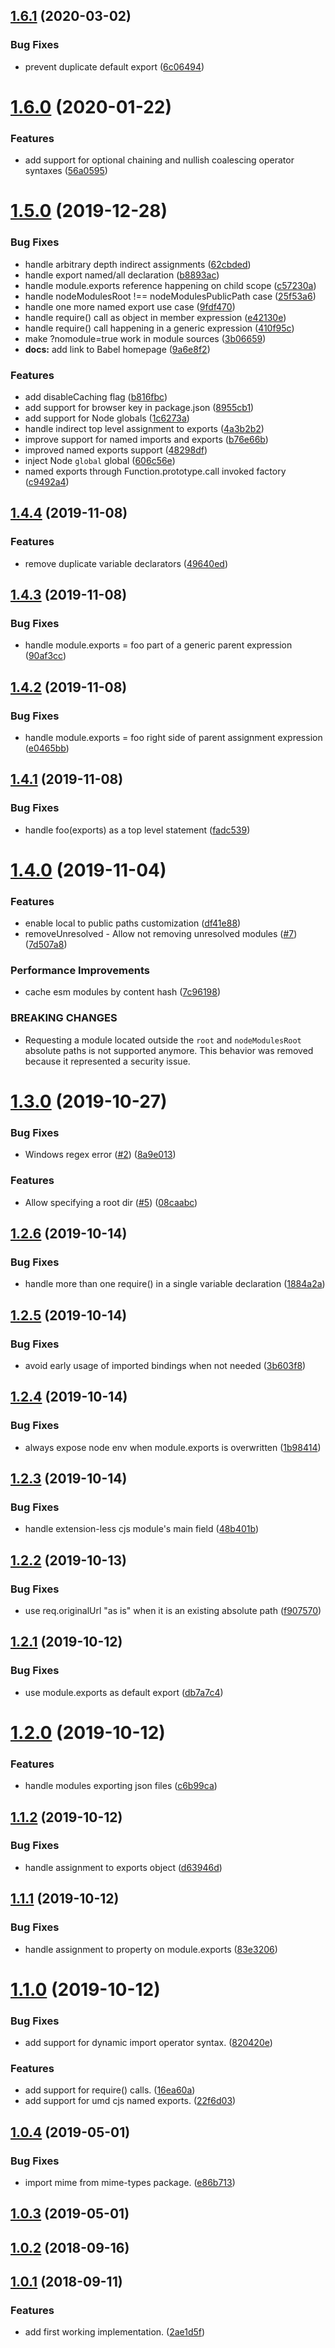 ## [1.6.1](https://github.com/fpipita/esm-middleware/compare/v1.6.0...v1.6.1) (2020-03-02)

### Bug Fixes

- prevent duplicate default export ([6c06494](https://github.com/fpipita/esm-middleware/commit/6c06494c92d352bfe0cd45dcbe06a5ddb543e90c))

# [1.6.0](https://github.com/fpipita/esm-middleware/compare/v1.5.0...v1.6.0) (2020-01-22)

### Features

- add support for optional chaining and nullish coalescing operator syntaxes ([56a0595](https://github.com/fpipita/esm-middleware/commit/56a0595433b1923676e1b723dfadbd98dde120af))

# [1.5.0](https://github.com/fpipita/esm-middleware/compare/v1.4.4...v1.5.0) (2019-12-28)

### Bug Fixes

- handle arbitrary depth indirect assignments ([62cbded](https://github.com/fpipita/esm-middleware/commit/62cbded423e2f8c0bacf9a083d72ea0c23576fd8))
- handle export named/all declaration ([b8893ac](https://github.com/fpipita/esm-middleware/commit/b8893acf12f211ad019ebb7e688d0fe2a3b8a288))
- handle module.exports reference happening on child scope ([c57230a](https://github.com/fpipita/esm-middleware/commit/c57230aaad63de9e7171db62d0b9256f9b58a966))
- handle nodeModulesRoot !== nodeModulesPublicPath case ([25f53a6](https://github.com/fpipita/esm-middleware/commit/25f53a63d67924eed100b675d41fa8f52212a171))
- handle one more named export use case ([9fdf470](https://github.com/fpipita/esm-middleware/commit/9fdf4703fc0f72779e01d8d31abe8e80fb14de00))
- handle require() call as object in member expression ([e42130e](https://github.com/fpipita/esm-middleware/commit/e42130e13de81534a0496d6056ebb2a2a6127a58))
- handle require() call happening in a generic expression ([410f95c](https://github.com/fpipita/esm-middleware/commit/410f95c48c0648d7702c82a85224a329e006fb9f))
- make ?nomodule=true work in module sources ([3b06659](https://github.com/fpipita/esm-middleware/commit/3b066594130b7af47ae2dab1c2d5a5806b13bf41))
- **docs:** add link to Babel homepage ([9a6e8f2](https://github.com/fpipita/esm-middleware/commit/9a6e8f293720beab897591133de868ffd1d6bdbd))

### Features

- add disableCaching flag ([b816fbc](https://github.com/fpipita/esm-middleware/commit/b816fbc01732553aa93ba4fec3fe5cacf49c56c4))
- add support for browser key in package.json ([8955cb1](https://github.com/fpipita/esm-middleware/commit/8955cb152e8e98482ede5a0cd367675edfd8316c))
- add support for Node globals ([1c6273a](https://github.com/fpipita/esm-middleware/commit/1c6273ac5c3317fbc230ab18d83e8ad1aaceeae8))
- handle indirect top level assignment to exports ([4a3b2b2](https://github.com/fpipita/esm-middleware/commit/4a3b2b2fa9e49092421626b2dc10caa810d7a611))
- improve support for named imports and exports ([b76e66b](https://github.com/fpipita/esm-middleware/commit/b76e66bf5658f31b17e308dacd7af75eed7af4e8))
- improved named exports support ([48298df](https://github.com/fpipita/esm-middleware/commit/48298df149b02b72e5879facfc275d3e4a02bc7a))
- inject Node `global` global ([606c56e](https://github.com/fpipita/esm-middleware/commit/606c56e198b92d7429d28857b6b908705ed06a2a))
- named exports through Function.prototype.call invoked factory ([c9492a4](https://github.com/fpipita/esm-middleware/commit/c9492a4d11e17f463822a0fd4fa7e89e05155922))

## [1.4.4](https://github.com/fpipita/esm-middleware/compare/v1.4.3...v1.4.4) (2019-11-08)

### Features

- remove duplicate variable declarators ([49640ed](https://github.com/fpipita/esm-middleware/commit/49640ed417cbd9e9fdb60d0a2232f46bfbf6dd2f))

## [1.4.3](https://github.com/fpipita/esm-middleware/compare/v1.4.2...v1.4.3) (2019-11-08)

### Bug Fixes

- handle module.exports = foo part of a generic parent expression ([90af3cc](https://github.com/fpipita/esm-middleware/commit/90af3cc3fcb433147f706e01f6154d06bde22011))

## [1.4.2](https://github.com/fpipita/esm-middleware/compare/v1.4.1...v1.4.2) (2019-11-08)

### Bug Fixes

- handle module.exports = foo right side of parent assignment expression ([e0465bb](https://github.com/fpipita/esm-middleware/commit/e0465bba9a4fc0654d553908e154cd189ba12d46))

## [1.4.1](https://github.com/fpipita/esm-middleware/compare/v1.4.0...v1.4.1) (2019-11-08)

### Bug Fixes

- handle foo(exports) as a top level statement ([fadc539](https://github.com/fpipita/esm-middleware/commit/fadc539b5171017e255ef43d371027884497bdb8))

# [1.4.0](https://github.com/fpipita/esm-middleware/compare/v1.3.0...v1.4.0) (2019-11-04)

### Features

- enable local to public paths customization ([df41e88](https://github.com/fpipita/esm-middleware/commit/df41e881dc0527957fa2db4b115a73aee4cb1f8a))
- removeUnresolved - Allow not removing unresolved modules ([#7](https://github.com/fpipita/esm-middleware/issues/7)) ([7d507a8](https://github.com/fpipita/esm-middleware/commit/7d507a8cc70b8113cfbcf72805f68783929c88cb))

### Performance Improvements

- cache esm modules by content hash ([7c96198](https://github.com/fpipita/esm-middleware/commit/7c96198298dac9fd5a546be4a7fcd96fcb44ae03))

### BREAKING CHANGES

- Requesting a module located outside the `root` and `nodeModulesRoot` absolute paths
  is not supported anymore. This behavior was removed because it represented a security issue.

# [1.3.0](https://github.com/fpipita/esm-middleware/compare/v1.2.6...v1.3.0) (2019-10-27)

### Bug Fixes

- Windows regex error ([#2](https://github.com/fpipita/esm-middleware/issues/2)) ([8a9e013](https://github.com/fpipita/esm-middleware/commit/8a9e0132ac2f6326158e2dec6acf2dc556d3ba69))

### Features

- Allow specifying a root dir ([#5](https://github.com/fpipita/esm-middleware/issues/5)) ([08caabc](https://github.com/fpipita/esm-middleware/commit/08caabc6bc97048122342e383d1d32ef8cddd242))

## [1.2.6](https://github.com/fpipita/esm-middleware/compare/v1.2.5...v1.2.6) (2019-10-14)

### Bug Fixes

- handle more than one require() in a single variable declaration ([1884a2a](https://github.com/fpipita/esm-middleware/commit/1884a2a38633e212d32e93d341a78d9305d79470))

## [1.2.5](https://github.com/fpipita/esm-middleware/compare/v1.2.4...v1.2.5) (2019-10-14)

### Bug Fixes

- avoid early usage of imported bindings when not needed ([3b603f8](https://github.com/fpipita/esm-middleware/commit/3b603f831bde84a1c876d2bff4fdca2d6ce21545))

## [1.2.4](https://github.com/fpipita/esm-middleware/compare/v1.2.3...v1.2.4) (2019-10-14)

### Bug Fixes

- always expose node env when module.exports is overwritten ([1b98414](https://github.com/fpipita/esm-middleware/commit/1b98414bce1fbfd8d5fdd83bebb40ae37d7bca8d))

## [1.2.3](https://github.com/fpipita/esm-middleware/compare/v1.2.2...v1.2.3) (2019-10-14)

### Bug Fixes

- handle extension-less cjs module's main field ([48b401b](https://github.com/fpipita/esm-middleware/commit/48b401b3e7fb2ef45d27793b5e6c196cc110484f))

## [1.2.2](https://github.com/fpipita/esm-middleware/compare/v1.2.1...v1.2.2) (2019-10-13)

### Bug Fixes

- use req.originalUrl "as is" when it is an existing absolute path ([f907570](https://github.com/fpipita/esm-middleware/commit/f9075703f0bc3c127c4b442fc49a89e27af1869a))

## [1.2.1](https://github.com/fpipita/esm-middleware/compare/v1.2.0...v1.2.1) (2019-10-12)

### Bug Fixes

- use module.exports as default export ([db7a7c4](https://github.com/fpipita/esm-middleware/commit/db7a7c42cdb50444598042b1d7686c1deff1839e))

# [1.2.0](https://github.com/fpipita/esm-middleware/compare/v1.1.2...v1.2.0) (2019-10-12)

### Features

- handle modules exporting json files ([c6b99ca](https://github.com/fpipita/esm-middleware/commit/c6b99ca09f0315d9bae7b8c7b5257398b3f70983))

## [1.1.2](https://github.com/fpipita/esm-middleware/compare/v1.1.1...v1.1.2) (2019-10-12)

### Bug Fixes

- handle assignment to exports object ([d63946d](https://github.com/fpipita/esm-middleware/commit/d63946d840fccd6a1ef55e0b43d20b04816a399f))

## [1.1.1](https://github.com/fpipita/esm-middleware/compare/v1.1.0...v1.1.1) (2019-10-12)

### Bug Fixes

- handle assignment to property on module.exports ([83e3206](https://github.com/fpipita/esm-middleware/commit/83e320648328f68c21569670d48d91f5ff2ab9b9))

# [1.1.0](https://github.com/fpipita/esm-middleware/compare/v1.0.4...v1.1.0) (2019-10-12)

### Bug Fixes

- add support for dynamic import operator syntax. ([820420e](https://github.com/fpipita/esm-middleware/commit/820420ec00faf8184072dd71673a80df16ca2396))

### Features

- add support for require() calls. ([16ea60a](https://github.com/fpipita/esm-middleware/commit/16ea60ac44abfd5d16a540ff879451125534209e))
- add support for umd cjs named exports. ([22f6d03](https://github.com/fpipita/esm-middleware/commit/22f6d03bb2c4dffc159b02d43d37c3fa4b357899))

## [1.0.4](https://github.com/fpipita/esm-middleware/compare/v1.0.3...v1.0.4) (2019-05-01)

### Bug Fixes

- import mime from mime-types package. ([e86b713](https://github.com/fpipita/esm-middleware/commit/e86b7139ef7113bcdb6a711449f0816bb15609a1))

## [1.0.3](https://github.com/fpipita/esm-middleware/compare/v1.0.2...v1.0.3) (2019-05-01)

## [1.0.2](https://github.com/fpipita/esm-middleware/compare/v1.0.1...v1.0.2) (2018-09-16)

## [1.0.1](https://github.com/fpipita/esm-middleware/compare/2ae1d5f8ead0ca73a9ac96d975df2c35b24c4d78...v1.0.1) (2018-09-11)

### Features

- add first working implementation. ([2ae1d5f](https://github.com/fpipita/esm-middleware/commit/2ae1d5f8ead0ca73a9ac96d975df2c35b24c4d78))
